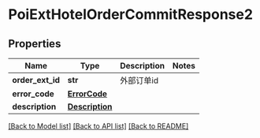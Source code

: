 # PoiExtHotelOrderCommitResponse2

## Properties
Name | Type | Description | Notes
------------ | ------------- | ------------- | -------------
**order_ext_id** | **str** | 外部订单id | 
**error_code** | [**ErrorCode**](ErrorCode.md) |  | 
**description** | [**Description**](Description.md) |  | 

[[Back to Model list]](../README.md#documentation-for-models) [[Back to API list]](../README.md#documentation-for-api-endpoints) [[Back to README]](../README.md)

